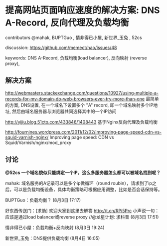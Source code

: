 # 提高网站页面响应速度的解决方案: DNS A-Record, 反向代理及负载均衡

contributors @mahak, BUPTGuo , 情非得已小屋, 新世界_玉兔 , 52cs

discussion: https://github.com/memect/hao/issues/48

keywords:
 DNS A-Record, 
 负载均衡(load balancer),
 反向映射 (reverse proxy),


## 解决方案
http://webmasters.stackexchange.com/questions/10927/using-multiple-a-records-for-my-domain-do-web-browsers-ever-try-more-than-one 最简单的方案, DNS设置, 在一个域名下设置多个 "A" record, 即一个域名映射多个IP地址, 然后由域名服务器与浏览器共同选择其中的一个IP访问

http://yijiu.blog.51cto.com/433846/1408443 基于Nginx反向代理及负载均衡

http://fournines.wordpress.com/2011/12/02/improving-page-speed-cdn-vs-squid-varnish-nginx/ Improving page speed: CDN vs Squid/Varnish/nginx/mod_proxy



## 讨论
<b>@52cs 一个域名貌似只能绑定一个IP，这么多服务器怎么都可以被域名找到呢？</b>

mahak: 域名服务的A记录可以是多个ip做循环（round roubin），请求到了ip之后，可以是负载均衡设备，具体均衡策略可根据应用调整，比如是否会话保持等。

BUPTGuo：负载均衡？ (8月3日 17:17)

好东西传送门：[求助] 欢迎大家到这里去解答 http://t.cn/RPi5Prc 小声说一句：应该是通过load balancer或reverse proxy //@龙星计划: 求科普 (8月3日 17:51)

情非得已小屋：负载均衡+反向映射 (8月3日 19:24)

新世界_玉兔：DNS提供负载均衡 (8月4日 16:05)


